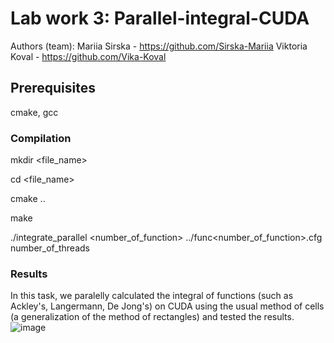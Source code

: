 
# Lab work 3: Parallel-integral-CUDA
Authors (team): Mariia Sirska - https://github.com/Sirska-Mariia
Viktoria Koval - https://github.com/Vika-Koval 
## Prerequisites

cmake, gcc

### Compilation

mkdir <file_name> 

cd <file_name> 

cmake .. 

make 

./integrate_parallel <number_of_function> ../func<number_of_function>.cfg  number_of_threads


### Results

In this task, we paralelly calculated the integral of functions (such as Ackley's, Langermann, De Jong's) on CUDA using the usual method of cells (a generalization of the method of rectangles) and tested the results.
![image](https://github.com/user-attachments/assets/90b27794-5580-4364-9845-875ed7cc5e4d)

